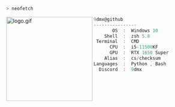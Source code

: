 ```zsh
> neofetch
```

<img align="left" src="https://i.pinimg.com/originals/b8/66/15/b866150a9b1a36ab2e58d87909df5bc3.gif" alt="logo.gif" width="230" height="225.6" />


```csharp
9dmx@github
----------------
       OS  :  Windows 10
    Shell  :  zsh 5.8
 Terminal  :  CMD
      CPU  :  i5-11500KF
      GPU  :  RTX 1650 Super
    Alias  :  cs/checksum
Languages  :  Python , Bash
  Discord  :  9dmx

